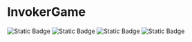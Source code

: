 # InvokerGame

![Static Badge](https://img.shields.io/badge/tailwindcss-v3.4.1-06B6D4?style=for-the-badge&logo=tailwindcss&logoColor=%23ffffff&logoSize=30)
![Static Badge](https://img.shields.io/badge/Next.js-15.1.5-000000?style=for-the-badge&logo=Next.Js&logoColor=%23ffffff&logoSize=30)
![Static Badge](https://img.shields.io/badge/React-19.0.0-61DAFB?style=for-the-badge&logo=React&logoColor=%23ffffff&logoSize=30)
![Static Badge](https://img.shields.io/badge/TypeScript-^5-3178C6?style=for-the-badge&logo=TypeScript&logoColor=%23ffffff&logoSize=30)
